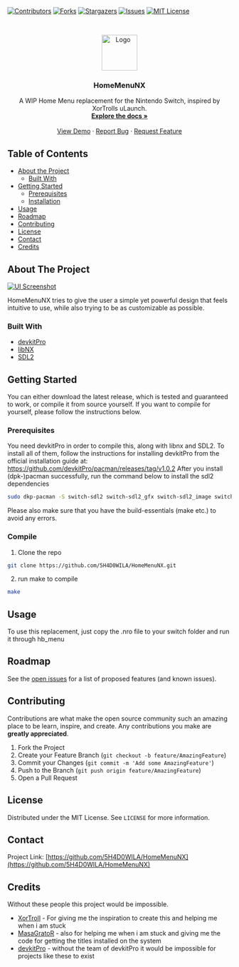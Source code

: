 <!--
*** Thanks for checking out this README Template. If you have a suggestion that would
*** make this better, please fork the repo and create a pull request or simply open
*** an issue with the tag "enhancement".
*** Thanks again! Now go create something AMAZING! :D
***
***
***
*** To avoid retyping too much info. Do a search and replace for the following:
*** github_username, repo_name, twitter_handle, email
-->





<!-- PROJECT SHIELDS -->
<!--
*** I'm using markdown "reference style" links for readability.
*** Reference links are enclosed in brackets [ ] instead of parentheses ( ).
*** See the bottom of this document for the declaration of the reference variables
*** for contributors-url, forks-url, etc. This is an optional, concise syntax you may use.
*** https://www.markdownguide.org/basic-syntax/#reference-style-links
-->
[![Contributors][contributors-shield]][contributors-url]
[![Forks][forks-shield]][forks-url]
[![Stargazers][stars-shield]][stars-url]
[![Issues][issues-shield]][issues-url]
[![MIT License][license-shield]][license-url]



<!-- PROJECT LOGO -->
<br />
<p align="center">
  <a href="https://github.com/5H4D0WILA/HomeMenuNX">
    <img src="images/logo.png" alt="Logo" width="80" height="80">
  </a>

  <h3 align="center">HomeMenuNX</h3>

  <p align="center">
    A WIP Home Menu replacement for the Nintendo Switch, inspired by XorTrolls uLaunch.
    <br />
    <a href="https://github.com/5H4D0WILA/HomeMenuNX"><strong>Explore the docs »</strong></a>
    <br />
    <br />
    <a href="https://github.com/5H4D0WILA/HomeMenuNX">View Demo</a>
    ·
    <a href="https://github.com/5H4D0WILA/HomeMenuNX/issues">Report Bug</a>
    ·
    <a href="https://github.com/5H4D0WILA/HomeMenuNX/issues">Request Feature</a>
  </p>
</p>



<!-- TABLE OF CONTENTS -->
## Table of Contents

* [About the Project](#about-the-project)
  * [Built With](#built-with)
* [Getting Started](#getting-started)
  * [Prerequisites](#prerequisites)
  * [Installation](#installation)
* [Usage](#usage)
* [Roadmap](#roadmap)
* [Contributing](#contributing)
* [License](#license)
* [Contact](#contact)
* [Credits](#credits)



<!-- ABOUT THE PROJECT -->
## About The Project

[![UI Screenshot](https://iili.io/2ZmNSe.md.jpg)](https://freeimage.host/i/2ZmNSe)

HomeMenuNX tries to give the user a simple yet powerful design that feels intuitive to use, while also trying to be as customizable as possible.



### Built With

* [devkitPro]()
* [libNX]()
* [SDL2]()



<!-- GETTING STARTED -->
## Getting Started

You can either download the latest release, which is tested and guaranteed to work, or compile it from source yourself.
If you want to compile for yourself, please follow the instructions below.

### Prerequisites

You need devkitPro in order to compile this, along with libnx and SDL2.
To install all of them, follow the instructions for installing devkitPro from the official installation guide at: https://github.com/devkitPro/pacman/releases/tag/v1.0.2
After you install (dpk-)pacman successfully, run the command below to install the sdl2 dependencies
```sh
sudo dkp-pacman -S switch-sdl2 switch-sdl2_gfx switch-sdl2_image switch-sdl2_mixer switch-sdl2_net switch-sdl2_ttf
```
Please also make sure that you have the build-essentials (make etc.) to avoid any errors.

### Compile

1. Clone the repo
```sh
git clone https://github.com/5H4D0WILA/HomeMenuNX.git
```
2. run make to compile
```sh
make
```



<!-- USAGE EXAMPLES -->
## Usage

To use this replacement, just copy the .nro file to your switch folder and run it through hb_menu



<!-- ROADMAP -->
## Roadmap

See the [open issues](https://github.com/5H4D0WILA/HomeMenuNX/issues) for a list of proposed features (and known issues).



<!-- CONTRIBUTING -->
## Contributing

Contributions are what make the open source community such an amazing place to be learn, inspire, and create. Any contributions you make are **greatly appreciated**.

1. Fork the Project
2. Create your Feature Branch (`git checkout -b feature/AmazingFeature`)
3. Commit your Changes (`git commit -m 'Add some AmazingFeature'`)
4. Push to the Branch (`git push origin feature/AmazingFeature`)
5. Open a Pull Request



<!-- LICENSE -->
## License

Distributed under the MIT License. See `LICENSE` for more information.



<!-- CONTACT -->
## Contact

Project Link: [https://github.com/5H4D0WILA/HomeMenuNX](https://github.com/5H4D0WILA/HomeMenuNX)



<!-- CREDITS -->
## Credits

Without these people this project would be impossible.

* [XorTroll](https://github.com/XorTroll) - For giving me the inspiration to create this and helping me when i am stuck
* [MasaGratoR](https://github.com/masagrator) - also for helping me when i am stuck and giving me the code for getting the titles installed on the system
* [devkitPro](https://devkitpro.org/) - without the team of devkitPro it would be impossible for projects like these to exist





<!-- MARKDOWN LINKS & IMAGES -->
<!-- https://www.markdownguide.org/basic-syntax/#reference-style-links -->
[contributors-shield]: https://img.shields.io/github/contributors/github_username/repo.svg?style=flat-square
[contributors-url]: https://github.com/github_username/repo/graphs/contributors
[forks-shield]: https://img.shields.io/github/forks/github_username/repo.svg?style=flat-square
[forks-url]: https://github.com/github_username/repo/network/members
[stars-shield]: https://img.shields.io/github/stars/github_username/repo.svg?style=flat-square
[stars-url]: https://github.com/github_username/repo/stargazers
[issues-shield]: https://img.shields.io/github/issues/github_username/repo.svg?style=flat-square
[issues-url]: https://github.com/github_username/repo/issues
[license-shield]: https://img.shields.io/github/license/github_username/repo.svg?style=flat-square
[license-url]: https://github.com/github_username/repo/blob/master/LICENSE.txt
[linkedin-shield]: https://img.shields.io/badge/-LinkedIn-black.svg?style=flat-square&logo=linkedin&colorB=555
[linkedin-url]: https://linkedin.com/in/github_username
[product-screenshot]: images/screenshot.png
